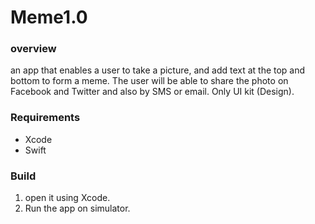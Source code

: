 # Meme1.0

### overview
an app that enables a user to take a picture, and add text at the top and bottom to form a meme. The user will be able to share the photo on Facebook and Twitter and also by SMS or email. Only UI kit (Design).

### Requirements
* Xcode 
* Swift 

### Build
1. open it using Xcode.
2. Run the app on simulator.
